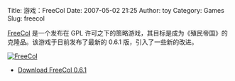 Title: 游戏：FreeCol
Date: 2007-05-02 21:25
Author: toy
Category: Games
Slug: freecol

[FreeCol](http://www.freecol.org/) 是一个发布在 GPL
许可之下的策略游戏，其目标是成为《殖民帝国》的克隆品。该游戏于日前发布了最新的
0.6.1 版，引入了一些新的改进。

[![FreeCol](http://i.linuxtoy.org/i/2007/05/freecol_s.jpg)](http://i.linuxtoy.org/i/2007/05/freecol.jpg)

- [Download FreeCol 0.6.1](http://www.freecol.org/index.php?section=6)
